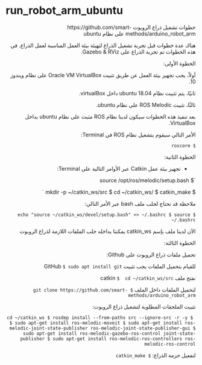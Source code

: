 # run_robot_arm_ubuntu

 <div dir="rtl">
خطوات تشغيل ذراع الروبوت https://github.com/smart-methods/arduino_robot_arm على نظام ubuntu
 
 هناك عدة خطوات قبل تجربة تشغيل الذراع لتهيئة بيئة العمل المناسبة لعمل الذراع. في هذه الخطوات تم تجربة الذراع على Gazebo & RViz.
 
 الخطوة الأولى:
 
 أولاً، يجب تجهيز بيئة العمل عن طريق تثبيت Oracle VM VirtualBox على نظام ويندوز 10.

 ثانيًا، يتم تثبيت نظام ubuntu 18.04 داخل virtualBox.

 ثالثًا، تثبيت ROS Melodic على نظام ubuntu.

 
 بعد تنفيذ هذه الخطوات سيكون لدينا نظام ROS مثبت على نظام ubuntu بداخل VirtualBox.

 الأمر التالي سيقوم بتشغيل نظام ROS في Terminal:
 
 `$ roscore
`
 
 
الخطوة الثانية: 
 
 * تجهيز بيئة عمل Catkin عبر الأوامر التالية على Terminal:
 
 `$ source /opt/ros/melodic/setup.bash
 
$ mkdir -p ~/catkin_ws/src
$ cd ~/catkin_ws/
$ catkin_make
`
 
 ملاحظة قد تحتاج لجلب ملف bash عبر الأمر التالي:
 
 `$ echo "source ~/catkin_ws/devel/setup.bash" >> ~/.bashrc
	$ source ~/.bashrc
`
 
 الآن لدينا ملف بإسم catkin_ws يمكننا بداخله جلب الملفات اللازمة لذراع الروبوت 
 
 الخطوة الثالثة:
 
 تحميل ملفات ذراع الروبوت على Github:
 
 للقيام بتحميل الملفات يجب تثبيت GitHub  `$ sudo apt install git`
 
 نفتح ملف catkin `$  cd ~/catkin_ws/src` 
 
 لتحميل الملفات داخل الملف  `$ git clone https://github.com/smart-methods/arduino_robot_arm` 
 
 تثبيت الملحقات المطلوبة لتشغيل ذراع الروبوت:
 
` $ cd ~/catkin_ws
	$ rosdep install --from-paths src --ignore-src -r -y
	$ sudo apt-get install ros-melodic-moveit
	$ sudo apt-get install ros-melodic-joint-state-publisher ros-melodic-joint-state-publisher-gui
	$ sudo apt-get install ros-melodic-gazebo-ros-control joint-state-publisher
	$ sudo apt-get install ros-melodic-ros-controllers ros-melodic-ros-control`

لتفعيل حزمة الذراع: `$ catkin_make` 
 </div>
